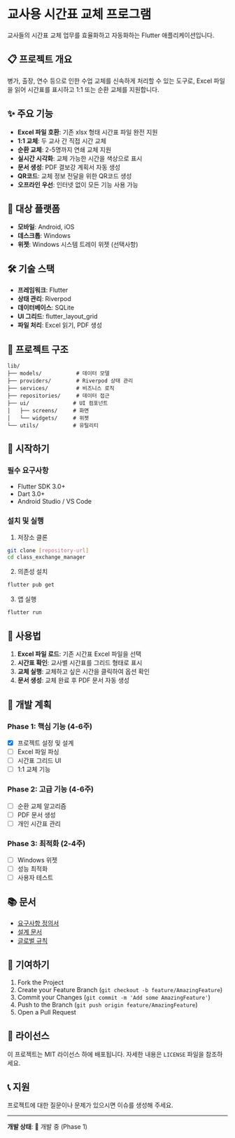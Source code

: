 # 교사용 시간표 교체 프로그램

교사들의 시간표 교체 업무를 효율화하고 자동화하는 Flutter 애플리케이션입니다.

## 📋 프로젝트 개요

병가, 출장, 연수 등으로 인한 수업 교체를 신속하게 처리할 수 있는 도구로, Excel 파일을 읽어 시간표를 표시하고 1:1 또는 순환 교체를 지원합니다.

## ✨ 주요 기능

- **Excel 파일 호환**: 기존 xlsx 형태 시간표 파일 완전 지원
- **1:1 교체**: 두 교사 간 직접 시간 교체
- **순환 교체**: 2-5명까지 연쇄 교체 지원
- **실시간 시각화**: 교체 가능한 시간을 색상으로 표시
- **문서 생성**: PDF 결보강 계획서 자동 생성
- **QR코드**: 교체 정보 전달을 위한 QR코드 생성
- **오프라인 우선**: 인터넷 없이 모든 기능 사용 가능

## 🎯 대상 플랫폼

- **모바일**: Android, iOS
- **데스크톱**: Windows
- **위젯**: Windows 시스템 트레이 위젯 (선택사항)

## 🛠 기술 스택

- **프레임워크**: Flutter
- **상태 관리**: Riverpod
- **데이터베이스**: SQLite
- **UI 그리드**: flutter_layout_grid
- **파일 처리**: Excel 읽기, PDF 생성

## 📁 프로젝트 구조

```
lib/
├── models/           # 데이터 모델
├── providers/        # Riverpod 상태 관리
├── services/         # 비즈니스 로직
├── repositories/     # 데이터 접근
├── ui/              # UI 컴포넌트
│   ├── screens/     # 화면
│   └── widgets/     # 위젯
└── utils/           # 유틸리티
```

## 🚀 시작하기

### 필수 요구사항

- Flutter SDK 3.0+
- Dart 3.0+
- Android Studio / VS Code

### 설치 및 실행

1. 저장소 클론
```bash
git clone [repository-url]
cd class_exchange_manager
```

2. 의존성 설치
```bash
flutter pub get
```

3. 앱 실행
```bash
flutter run
```

## 📖 사용법

1. **Excel 파일 로드**: 기존 시간표 Excel 파일을 선택
2. **시간표 확인**: 교사별 시간표를 그리드 형태로 표시
3. **교체 실행**: 교체하고 싶은 시간을 클릭하여 옵션 확인
4. **문서 생성**: 교체 완료 후 PDF 문서 자동 생성

## 🔧 개발 계획

### Phase 1: 핵심 기능 (4-6주)
- [x] 프로젝트 설정 및 설계
- [ ] Excel 파일 파싱
- [ ] 시간표 그리드 UI
- [ ] 1:1 교체 기능

### Phase 2: 고급 기능 (4-6주)
- [ ] 순환 교체 알고리즘
- [ ] PDF 문서 생성
- [ ] 개인 시간표 관리

### Phase 3: 최적화 (2-4주)
- [ ] Windows 위젯
- [ ] 성능 최적화
- [ ] 사용자 테스트

## 📚 문서

- [요구사항 정의서](docs/requirements.md)
- [설계 문서](docs/design.md)
- [글로벌 규칙](docs/global_rules.md)

## 🤝 기여하기

1. Fork the Project
2. Create your Feature Branch (`git checkout -b feature/AmazingFeature`)
3. Commit your Changes (`git commit -m 'Add some AmazingFeature'`)
4. Push to the Branch (`git push origin feature/AmazingFeature`)
5. Open a Pull Request

## 📄 라이선스

이 프로젝트는 MIT 라이선스 하에 배포됩니다. 자세한 내용은 `LICENSE` 파일을 참조하세요.

## 📞 지원

프로젝트에 대한 질문이나 문제가 있으시면 이슈를 생성해 주세요.

---

**개발 상태**: 🚧 개발 중 (Phase 1)
